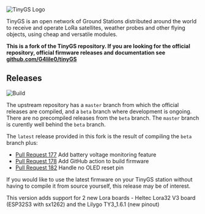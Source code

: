 ![TinyGS Logo](doc/images/TinyGS_logo.png)

TinyGS is an open network of Ground Stations distributed around the world to receive and operate LoRa satellites, weather probes and other flying objects, using cheap and versatile modules.

**This is a fork of the TinyGS repository. If you are looking for the official repository, official firmware releases and documentation see [github.com/G4lile0/tinyGS](https://github.com/G4lile0/tinyGS)**

## Releases

![Build](https://github.com/mdkendall/tinyGS/actions/workflows/build-platformio.yml/badge.svg)

The upstream repository has a <code>master</code> branch from which the official releases are compiled, and a <code>beta</code> branch where development is ongoing. There are no precompiled releases from the <code>beta</code> branch. The <code>master</code> branch is curently well behind the <code>beta</code> branch.

The <code>latest</code> release provided in this fork is the result of compiling the <code>beta</code> branch plus:

- [Pull Request 177](https://github.com/G4lile0/tinyGS/pull/177) Add battery voltage monitoring feature
- [Pull Request 178](https://github.com/G4lile0/tinyGS/pull/178) Add GitHub action to build firmware
- [Pull Request 182](https://github.com/G4lile0/tinyGS/pull/182) Handle no OLED reset pin

If you would like to use the latest firmware on your TinyGS station without having to compile it from source yourself, this release may be of interest.

This version adds support for 2 new Lora boards - Heltec Lora32 V3 board (ESP32S3 with sx1262) and the Lilygo TY3_1.6.1 (new pinout)

